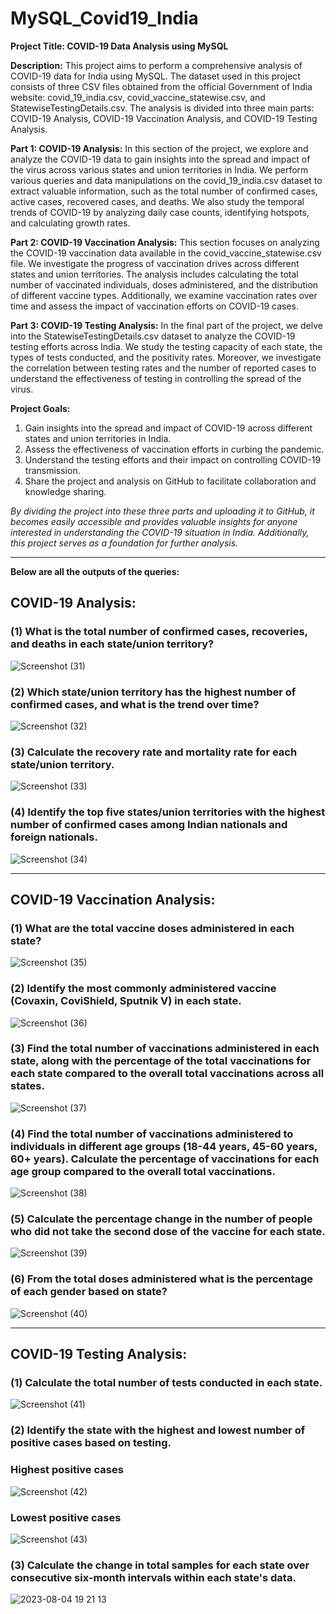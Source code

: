 # MySQL_Covid19_India

**Project Title: COVID-19 Data Analysis using MySQL**

**Description:**
This project aims to perform a comprehensive analysis of COVID-19 data for India using MySQL. The dataset used in this project consists of three CSV files obtained from the official Government of India website: covid_19_india.csv, covid_vaccine_statewise.csv, and StatewiseTestingDetails.csv. The analysis is divided into three main parts: COVID-19 Analysis, COVID-19 Vaccination Analysis, and COVID-19 Testing Analysis.

**Part 1: COVID-19 Analysis:**
In this section of the project, we explore and analyze the COVID-19 data to gain insights into the spread and impact of the virus across various states and union territories in India. We perform various queries and data manipulations on the covid_19_india.csv dataset to extract valuable information, such as the total number of confirmed cases, active cases, recovered cases, and deaths. We also study the temporal trends of COVID-19 by analyzing daily case counts, identifying hotspots, and calculating growth rates.

**Part 2: COVID-19 Vaccination Analysis:**
This section focuses on analyzing the COVID-19 vaccination data available in the covid_vaccine_statewise.csv file. We investigate the progress of vaccination drives across different states and union territories. The analysis includes calculating the total number of vaccinated individuals, doses administered, and the distribution of different vaccine types. Additionally, we examine vaccination rates over time and assess the impact of vaccination efforts on COVID-19 cases.

**Part 3: COVID-19 Testing Analysis:**
In the final part of the project, we delve into the StatewiseTestingDetails.csv dataset to analyze the COVID-19 testing efforts across India. We study the testing capacity of each state, the types of tests conducted, and the positivity rates. Moreover, we investigate the correlation between testing rates and the number of reported cases to understand the effectiveness of testing in controlling the spread of the virus.


**Project Goals:**
1. Gain insights into the spread and impact of COVID-19 across different states and union territories in India.
2. Assess the effectiveness of vaccination efforts in curbing the pandemic.
3. Understand the testing efforts and their impact on controlling COVID-19 transmission.
4. Share the project and analysis on GitHub to facilitate collaboration and knowledge sharing.


*By dividing the project into these three parts and uploading it to GitHub, it becomes easily accessible and provides valuable insights for anyone interested in understanding the COVID-19 situation in India. Additionally, this project serves as a foundation for further analysis.*

---

**Below are all the outputs of the queries:** 


## COVID-19 Analysis:

### (1) What is the total number of confirmed cases, recoveries, and deaths in each state/union territory?
![Screenshot (31)](https://github.com/riyanksankhe/MySQL_Covid19_India/assets/138203213/87a8469d-2460-4e5a-ac65-cd3feb46a651)

### (2) Which state/union territory has the highest number of confirmed cases, and what is the trend over time?
![Screenshot (32)](https://github.com/riyanksankhe/MySQL_Covid19_India/assets/138203213/dd01898b-1728-4eef-88ce-30e9f28c530b)

### (3) Calculate the recovery rate and mortality rate for each state/union territory.
![Screenshot (33)](https://github.com/riyanksankhe/MySQL_Covid19_India/assets/138203213/123ed1e1-b851-4db8-99b6-45fee62264f7)

###  (4) Identify the top five states/union territories with the highest number of confirmed cases among Indian nationals and foreign nationals.
![Screenshot (34)](https://github.com/riyanksankhe/MySQL_Covid19_India/assets/138203213/822f3cf9-ca08-481f-a910-5e36eb7c9d10)

---
## COVID-19 Vaccination Analysis:

### (1) What are the total vaccine doses administered in each state?
![Screenshot (35)](https://github.com/riyanksankhe/MySQL_Covid19_India/assets/138203213/01de5fbe-186a-47ef-97df-8a677c7d2307)

### (2) Identify the most commonly administered vaccine (Covaxin, CoviShield, Sputnik V) in each state.
![Screenshot (36)](https://github.com/riyanksankhe/MySQL_Covid19_India/assets/138203213/507282f5-dec6-4830-9661-5856660b8eb8)

### (3) Find the total number of vaccinations administered in each state, along with the percentage of the total vaccinations for each state compared to the overall total vaccinations across all states.
![Screenshot (37)](https://github.com/riyanksankhe/MySQL_Covid19_India/assets/138203213/d5d49299-9fdf-42a8-9590-b3094ab95d29)

### (4) Find the total number of vaccinations administered to individuals in different age groups (18-44 years, 45-60 years, 60+ years). Calculate the percentage of vaccinations for each age group compared to the overall total vaccinations.
![Screenshot (38)](https://github.com/riyanksankhe/MySQL_Covid19_India/assets/138203213/f557fe0b-3c66-4eda-8052-2fb5cdb551b2)

### (5) Calculate the percentage change in the number of people who did not take the second dose of the vaccine for each state. 
![Screenshot (39)](https://github.com/riyanksankhe/MySQL_Covid19_India/assets/138203213/49510405-b615-4502-8fd2-2f80f333050a)

### (6) From the total doses administered what is the percentage of each gender based on state?
![Screenshot (40)](https://github.com/riyanksankhe/MySQL_Covid19_India/assets/138203213/b903f1cb-947b-42e0-a50b-177622fd38e9)

---
## COVID-19 Testing Analysis:

### (1) Calculate the total number of tests conducted in each state.
![Screenshot (41)](https://github.com/riyanksankhe/MySQL_Covid19_India/assets/138203213/87f82d3a-8a7e-4092-adde-db2e4ba0b0bf)

### (2) Identify the state with the highest and lowest number of positive cases based on testing.
  ### Highest positive cases 
![Screenshot (42)](https://github.com/riyanksankhe/MySQL_Covid19_India/assets/138203213/f8ae2482-c36e-4299-8fbc-afcab33ba1e2)

  ### Lowest positive cases 
![Screenshot (43)](https://github.com/riyanksankhe/MySQL_Covid19_India/assets/138203213/2026efdb-7c15-4912-90dc-e95f99985f51)

### (3) Calculate the change in total samples for each state over consecutive six-month intervals within each state's data.
![2023-08-04 19 21 13](https://github.com/riyanksankhe/MySQL_Covid19_India/assets/138203213/e29f2061-1833-4e31-bc5c-1907ce504c46)
